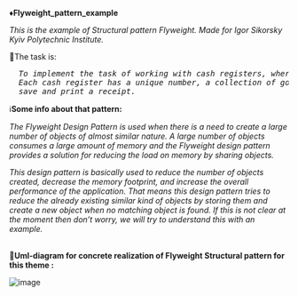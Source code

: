 ♦️<b>Flyweight_pattern_example</b>

<i>This is the example of Structural pattern Flyweight. Made for Igor Sikorsky Kyiv Polytechnic Institute.</i>

🎯The task is:

<i>
<pre>
  To implement the task of working with cash registers, where the registers can be of different manufacturers.
  Each cash register has a unique number, a collection of goods and the ability to add goods,
  save and print a receipt.
</pre>
</i>

ℹ️<b>Some info about that pattern:</b>

<i>
The Flyweight Design Pattern is used when there is a need to create a large number of objects of almost similar nature. 
A large number of objects consumes a large amount of memory and the Flyweight design pattern provides a solution for reducing the load on memory by sharing objects.

This design pattern is basically used to reduce the number of objects created, decrease the memory footprint, and increase the overall performance of the application. 
That means this design pattern tries to reduce the already existing similar kind of objects by storing them and create a new object when no matching object is found. 
If this is not clear at the moment then don’t worry, we will try to understand this with an example.
</i>

<br/>📶<b>Uml-diagram for concrete realization of Flyweight Structural pattern for this theme :</b><br/>

![image](https://user-images.githubusercontent.com/71894616/172372892-cfed6702-7939-4d9c-a893-28d6bc152d07.png)
